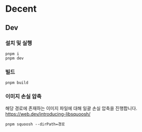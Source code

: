 # Decent

## Dev

### 설치 및 실행
```
pnpm i
pnpm dev
```

### 빌드
```
pnpm build
```

### 이미지 손실 압축
해당 경로에 존재하는 이미지 파일에 대해 일괄 손실 압축을 진행합니다.  
https://web.dev/introducing-libsquoosh/
```
pnpm squoosh --dirPath=경로
```

